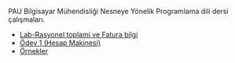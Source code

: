 PAU Bilgisayar Mühendisliği Nesneye Yönelik Programlama dili dersi çalışmaları. 

* [Lab-Rasyonel toplami ve Fatura bilgi](/Lab-Rasyonel%20toplami%20ve%20Fatura%20bilgi)
* [Ödev 1 (Hesap Makinesi)](/Odev%201%20%28Hesap%20Makinesi%29)
* [Örnekler](/Ornekler/)